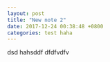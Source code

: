 ```yaml
---
layout: post
title: "New note 2"
date: 2017-12-24 00:38:48 +0800
categories: test haha
---
```

dsd
hahsddf
dfdfvdfv

